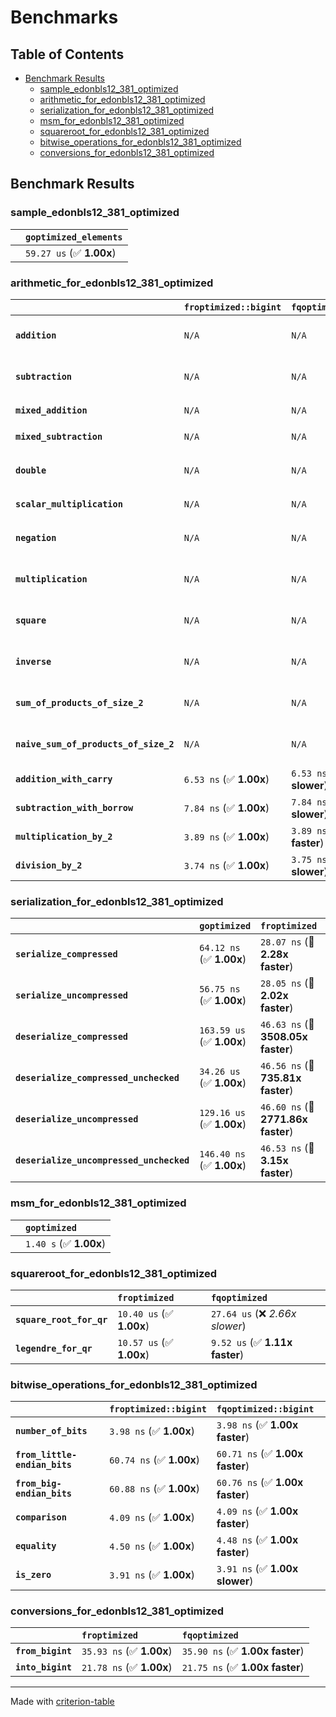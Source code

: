 # Benchmarks

## Table of Contents

- [Benchmark Results](#benchmark-results)
    - [sample_edonbls12_381_optimized](#sample_edonbls12_381_optimized)
    - [arithmetic_for_edonbls12_381_optimized](#arithmetic_for_edonbls12_381_optimized)
    - [serialization_for_edonbls12_381_optimized](#serialization_for_edonbls12_381_optimized)
    - [msm_for_edonbls12_381_optimized](#msm_for_edonbls12_381_optimized)
    - [squareroot_for_edonbls12_381_optimized](#squareroot_for_edonbls12_381_optimized)
    - [bitwise_operations_for_edonbls12_381_optimized](#bitwise_operations_for_edonbls12_381_optimized)
    - [conversions_for_edonbls12_381_optimized](#conversions_for_edonbls12_381_optimized)

## Benchmark Results

### sample_edonbls12_381_optimized

|        | `goptimized_elements`           |
|:-------|:------------------------------- |
|        | `59.27 us` (✅ **1.00x**)        |

### arithmetic_for_edonbls12_381_optimized

|                                       | `froptimized::bigint`          | `fqoptimized::bigint`          | `goptimized`              | `fqoptimized`                   | `froptimized`                    |
|:--------------------------------------|:-------------------------------|:-------------------------------|:--------------------------|:--------------------------------|:-------------------------------- |
| **`addition`**                        | `N/A`                          | `N/A`                          | `377.82 ns` (✅ **1.00x**) | `8.29 ns` (🚀 **45.56x faster**) | `8.14 ns` (🚀 **46.41x faster**)  |
| **`subtraction`**                     | `N/A`                          | `N/A`                          | `392.75 ns` (✅ **1.00x**) | `8.59 ns` (🚀 **45.73x faster**) | `8.60 ns` (🚀 **45.66x faster**)  |
| **`mixed_addition`**                  | `N/A`                          | `N/A`                          | `389.70 ns` (✅ **1.00x**) | `N/A`                           | `N/A`                            |
| **`mixed_subtraction`**               | `N/A`                          | `N/A`                          | `394.26 ns` (✅ **1.00x**) | `N/A`                           | `N/A`                            |
| **`double`**                          | `N/A`                          | `N/A`                          | `288.45 ns` (✅ **1.00x**) | `5.28 ns` (🚀 **54.66x faster**) | `5.28 ns` (🚀 **54.63x faster**)  |
| **`scalar_multiplication`**           | `N/A`                          | `N/A`                          | `130.75 us` (✅ **1.00x**) | `N/A`                           | `N/A`                            |
| **`negation`**                        | `N/A`                          | `N/A`                          | `N/A`                     | `5.95 ns` (✅ **1.00x faster**)  | `5.96 ns` (✅ **1.00x**)          |
| **`multiplication`**                  | `N/A`                          | `N/A`                          | `N/A`                     | `37.31 ns` (✅ **1.00x slower**) | `37.27 ns` (✅ **1.00x**)         |
| **`square`**                          | `N/A`                          | `N/A`                          | `N/A`                     | `31.79 ns` (✅ **1.01x slower**) | `31.62 ns` (✅ **1.00x**)         |
| **`inverse`**                         | `N/A`                          | `N/A`                          | `N/A`                     | `6.18 us` (✅ **1.01x faster**)  | `6.25 us` (✅ **1.00x**)          |
| **`sum_of_products_of_size_2`**       | `N/A`                          | `N/A`                          | `N/A`                     | `53.02 ns` (✅ **1.01x slower**) | `52.70 ns` (✅ **1.00x**)         |
| **`naive_sum_of_products_of_size_2`** | `N/A`                          | `N/A`                          | `N/A`                     | `81.83 ns` (✅ **1.02x faster**) | `83.10 ns` (✅ **1.00x**)         |
| **`addition_with_carry`**             | `6.53 ns` (✅ **1.00x**)        | `6.53 ns` (✅ **1.00x slower**) | `N/A`                     | `N/A`                           | `N/A`                            |
| **`subtraction_with_borrow`**         | `7.84 ns` (✅ **1.00x**)        | `7.84 ns` (✅ **1.00x slower**) | `N/A`                     | `N/A`                           | `N/A`                            |
| **`multiplication_by_2`**             | `3.89 ns` (✅ **1.00x**)        | `3.89 ns` (✅ **1.00x faster**) | `N/A`                     | `N/A`                           | `N/A`                            |
| **`division_by_2`**                   | `3.74 ns` (✅ **1.00x**)        | `3.75 ns` (✅ **1.00x slower**) | `N/A`                     | `N/A`                           | `N/A`                            |

### serialization_for_edonbls12_381_optimized

|                                          | `goptimized`              | `froptimized`                      | `fqoptimized`                       |
|:-----------------------------------------|:--------------------------|:-----------------------------------|:----------------------------------- |
| **`serialize_compressed`**               | `64.12 ns` (✅ **1.00x**)  | `28.07 ns` (🚀 **2.28x faster**)    | `27.92 ns` (🚀 **2.30x faster**)     |
| **`serialize_uncompressed`**             | `56.75 ns` (✅ **1.00x**)  | `28.05 ns` (🚀 **2.02x faster**)    | `27.86 ns` (🚀 **2.04x faster**)     |
| **`deserialize_compressed`**             | `163.59 us` (✅ **1.00x**) | `46.63 ns` (🚀 **3508.05x faster**) | `46.62 ns` (🚀 **3508.88x faster**)  |
| **`deserialize_compressed_unchecked`**   | `34.26 us` (✅ **1.00x**)  | `46.56 ns` (🚀 **735.81x faster**)  | `46.62 ns` (🚀 **734.90x faster**)   |
| **`deserialize_uncompressed`**           | `129.16 us` (✅ **1.00x**) | `46.60 ns` (🚀 **2771.86x faster**) | `46.67 ns` (🚀 **2767.77x faster**)  |
| **`deserialize_uncompressed_unchecked`** | `146.40 ns` (✅ **1.00x**) | `46.53 ns` (🚀 **3.15x faster**)    | `46.63 ns` (🚀 **3.14x faster**)     |

### msm_for_edonbls12_381_optimized

|        | `goptimized`            |
|:-------|:----------------------- |
|        | `1.40 s` (✅ **1.00x**)  |

### squareroot_for_edonbls12_381_optimized

|                          | `froptimized`            | `fqoptimized`                    |
|:-------------------------|:-------------------------|:-------------------------------- |
| **`square_root_for_qr`** | `10.40 us` (✅ **1.00x**) | `27.64 us` (❌ *2.66x slower*)    |
| **`legendre_for_qr`**    | `10.57 us` (✅ **1.00x**) | `9.52 us` (✅ **1.11x faster**)   |

### bitwise_operations_for_edonbls12_381_optimized

|                               | `froptimized::bigint`          | `fqoptimized::bigint`            |
|:------------------------------|:-------------------------------|:-------------------------------- |
| **`number_of_bits`**          | `3.98 ns` (✅ **1.00x**)        | `3.98 ns` (✅ **1.00x faster**)   |
| **`from_little-endian_bits`** | `60.74 ns` (✅ **1.00x**)       | `60.71 ns` (✅ **1.00x faster**)  |
| **`from_big-endian_bits`**    | `60.88 ns` (✅ **1.00x**)       | `60.76 ns` (✅ **1.00x faster**)  |
| **`comparison`**              | `4.09 ns` (✅ **1.00x**)        | `4.09 ns` (✅ **1.00x faster**)   |
| **`equality`**                | `4.50 ns` (✅ **1.00x**)        | `4.48 ns` (✅ **1.00x faster**)   |
| **`is_zero`**                 | `3.91 ns` (✅ **1.00x**)        | `3.91 ns` (✅ **1.00x slower**)   |

### conversions_for_edonbls12_381_optimized

|                   | `froptimized`            | `fqoptimized`                    |
|:------------------|:-------------------------|:-------------------------------- |
| **`from_bigint`** | `35.93 ns` (✅ **1.00x**) | `35.90 ns` (✅ **1.00x faster**)  |
| **`into_bigint`** | `21.78 ns` (✅ **1.00x**) | `21.75 ns` (✅ **1.00x faster**)  |

---
Made with [criterion-table](https://github.com/nu11ptr/criterion-table)

